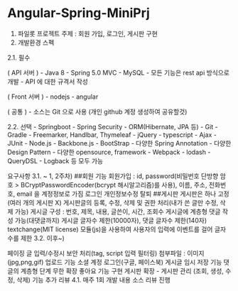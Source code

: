 # Angular-Spring-MiniPrj
1. 파일롯 프로젝트 주제 : 회원 가입, 로그인, 게시판 구현
2. 개발환경 스펙

2.1. 필수

( API 서버 ) - Java 8 - Spring 5.0 MVC - MySQL - 모든 기능은 rest api 방식으로 개발 - API 에 대한 규격서 작성

( Front 서버 ) - nodejs - angular

( 공통 ) - 소스는 Git 으로 사용 (개인 github 계정 생성하여 공유할것)

2.2. 선택 - Springboot - Spring Security - ORM(Hibernate, JPA 등) - Git - Gradle - Freemarker, Handlbar, Thymeleaf - jQuery - typescript - Ajax - JUnit - Node.js - Backbone.js - BootStrap - 다양한 Spring Annotation - 다양한 Design Pattern - 다양한 opensource, framework - Webpack - lodash - QueryDSL - Logback 등 모두 가능

요구사항 3.1. ~ 1, 2주차) ##회원 기능
회원가입 : id, password(비밀번호 단방향 암호 > BCryptPasswordEncoder(bcrypt 해시알고리즘)를 사용), 이름, 주소, 전화번호, email 을 계정정보로 가짐
로그인
개인정보수정
탈퇴 ##게시판
게시판은 하나 고정 (여러 개의 게시판 X)
게시판글의 등록, 수정, 삭제 및 권한 처리(내가 쓴 글만 수정, 삭제 가능)
게시글 구성 : 번호, 제목, 내용, 글쓴이, 시간, 조회수
게시글에 계층형 댓글 작성 가능(대댓글까지)
게시글 글자수 제한(10000자), 댓글 글자수 제한(140자)
textchange(MIT license) 모듈(js)을 사용하여 사용자의 입력에 이벤트를 걸어 글자수를 제한
3.2. 이후~)

페이징
글 입력/수정시 보안 처리(tag, script 입력 필터링)
첨부파일 : 이미지(jpg,png,gif) 업로드 기능
소셜 계정 로그인(구글, 페이스북)
게시글 임시 저장 기능
댓글의 계층형 단계 무한 확장
좋아요 기능 구현
게시판 확장 - 게시판 관리 (조회, 생성, 수정, 삭제) 기능 추가
리뷰 4.1. 매주 1회 개발 내용 소스 리뷰 진행
